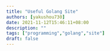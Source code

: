 ```yaml
---
title: "Useful Golang Site"
authors: [yakushou730]
date: 2021-11-12T15:46:11+08:00
description: ""
tags: ["programming","golang","site"]
draft: false
---
```



